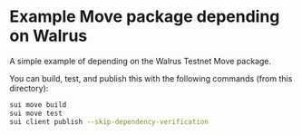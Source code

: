 # Example Move package depending on Walrus

A simple example of depending on the Walrus Testnet Move package.

You can build, test, and publish this with the following commands (from this directory):

```sh
sui move build
sui move test
sui client publish --skip-dependency-verification
```
